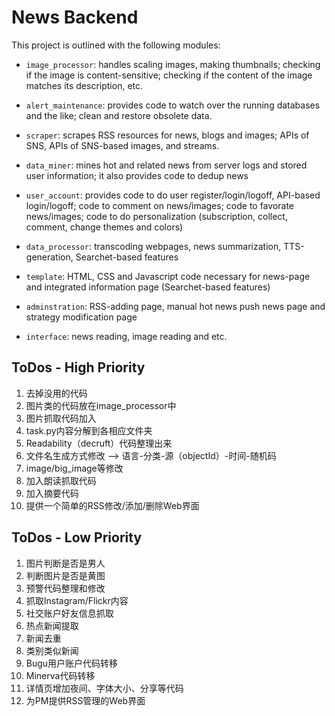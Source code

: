 News Backend
============

This project is outlined with the following modules:

* `image_processor`: handles scaling images, making thumbnails; checking if the
image is content-sensitive; checking if the content of the image matches its
description, etc.

* `alert_maintenance`: provides code to watch over the running databases and the like; clean and restore obsolete data.

* `scraper`: scrapes RSS resources for news, blogs and images; APIs of SNS,
APIs of SNS-based images, and streams.

* `data_miner`: mines hot and related news from server logs and stored user information; it also provides code to dedup news 

* `user_account`: provides code to do user register/login/logoff, API-based login/logoff; code to comment on news/images; code to favorate news/images; code to do personalization (subscription, collect, comment, change themes and colors)

* `data_processor`: transcoding webpages, news summarization, TTS-generation,
Searchet-based features 

* `template`: HTML, CSS and Javascript code necessary for news-page and
integrated information page (Searchet-based features)

* `adminstration`: RSS-adding page, manual hot news push news page and strategy
modification page 

* `interface`: news reading, image reading and etc.

ToDos - High Priority
----------------------
1. 去掉没用的代码
2. 图片类的代码放在image_processor中
3. 图片抓取代码加入
4. task.py内容分解到各相应文件夹
5. Readability（decruft）代码整理出来
6. 文件名生成方式修改 --> 语言-分类-源（objectId）-时间-随机码
7. image/big_image等修改
8. 加入朗读抓取代码
9. 加入摘要代码
10. 提供一个简单的RSS修改/添加/删除Web界面

ToDos - Low Priority
---------------------
1. 图片判断是否是男人
2. 判断图片是否是黄图
3. 预警代码整理和修改
4. 抓取Instagram/Flickr内容
5. 社交账户好友信息抓取
6. 热点新闻提取
7. 新闻去重
8. 类别类似新闻
9. Bugu用户账户代码转移
10. Minerva代码转移
11. 详情页增加夜间、字体大小、分享等代码
12. 为PM提供RSS管理的Web界面
